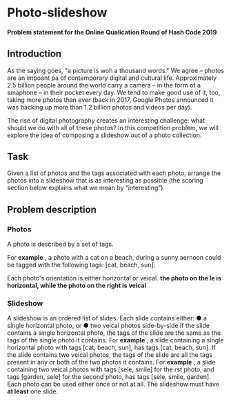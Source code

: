 # Photo-slideshow
#### Problem statement for the Online Qualication Round of Hash Code 2019


## Introduction

As the saying goes, "a picture is woh a thousand words." We agree – photos are an
impoant pa of contemporary digital and cultural life. Approximately 2.5 billion
people around the world carry a camera – in the form of a smaphone – in their
pocket every day. We tend to make good use of it, too, taking more photos than ever
(back in 2017, Google Photos announced it was backing up more than 1.2 billion photos
and videos per day).

The rise of digital photography creates an interesting challenge: what should we do
with all of these photos? In this competition problem, we will explore the idea of
composing a slideshow out of a photo collection.

## Task

Given a list of photos and the tags associated with each photo, arrange the photos into
a slideshow that is as interesting as possible (the scoring section below explains what
we mean by “interesting”).

## Problem description

### Photos

A photo is described by a set of tags.

For **example** , a photo with a cat on a beach, during a sunny aernoon could be
tagged with the following tags: [cat, beach, sun].

Each photo's orientation is either horizontal or veical.
**the photo on the le is horizontal, while the photo on the right is veical**

### Slideshow

A slideshow is an ordered list of slides. Each slide contains either:
● a single horizontal photo, or
● two veical photos side-by-side
If the slide contains a single horizontal photo, the tags of the slide are the same as the
tags of the single photo it contains.
For **example** , a slide containing a single horizontal photo with tags [cat, beach, sun],
has tags [cat, beach, sun].
If the slide contains two veical photos, the tags of the slide are all the tags present in
any or both of the two photos it contains.
For **example** , a slide containing two veical photos with tags [sele, smile] for the
rst photo, and tags [garden, sele] for the second photo, has tags [sele, smile,
garden].
Each photo can be used either once or not at all. The slideshow must have **at least** one
slide.